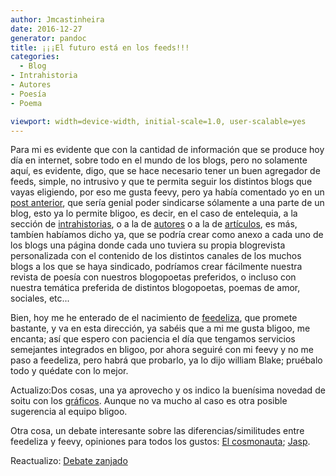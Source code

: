 ```yaml
---
author: Jmcastinheira
date: 2016-12-27
generator: pandoc
title: ¡¡¡El futuro está en los feeds!!!
categories:
  - Blog
- Intrahistoria
- Autores
- Poesía
- Poema

viewport: width=device-width, initial-scale=1.0, user-scalable=yes
---
```




Para mi es evidente que con la cantidad de información que se produce
hoy día en internet, sobre todo en el mundo de los blogs, pero no
solamente aquí, es evidente, digo, que se hace necesario tener un buen
agregador de feeds, simple, no intrusivo y que te permita seguir los
distintos blogs que vayas eligiendo, por eso me gusta feevy, pero ya
había comentado yo en un [post
anterior](http://entelequia.bligoo.com/content/view/138092/Propuestas_sobre_Bligoo.html),
que sería genial poder sindicarse sólamente a una parte de un blog, esto
ya lo permite bligoo, es decir, en el caso de entelequia, a la sección
de [intrahistorias](http://entelequia.bligoo.com/tag/intrahistoria), o a
la de [autores](http://entelequia.bligoo.com/tag/autores) o a la de
[artículos](http://entelequia.bligoo.com/tag/art%EDculo), es más,
tambíen habíamos dicho ya, que se podría crear como anexo a cada uno de
los blogs una página donde cada uno tuviera su propia blogrevista
personalizada con el contenido de los distintos canales de los muchos
blogs a los que se haya sindicado, podríamos crear fácilmente nuestra
revista de poesía con nuestros blogopoetas preferidos, o incluso con
nuestra temática preferida de distintos blogopoetas, poemas de amor,
sociales, etc...

Bien, hoy me he enterado de el nacimiento de
[feedeliza](http://bitacoras.com/widgets/feedeliza), que promete
bastante, y va en esta dirección, ya sabéis que a mi me gusta bligoo, me
encanta; así que espero con paciencia el día que tengamos servicios
semejantes integrados en bligoo, por ahora seguiré con mi feevy y no me
paso a feedeliza, pero habrá que probarlo, ya lo dijo william Blake;
pruébalo todo y quédate con lo mejor.

Actualizo:Dos cosas, una ya aprovecho y os indico la buenísima novedad
de soitu con los
[gráficos](http://www.soitu.es/soitu/2008/03/25/met/1206461193_108279.html).
Aunque no va mucho al caso es otra posible sugerencia al equipo bligoo.

Otra cosa, un debate interesante sobre las diferencias/similitudes entre
feedeliza y feevy, opiniones para todos los gustos: [El
cosmonauta](http://www.programavostok.com/blog/%c2%bffeedeliza-menudo-clon-de-feevy);
[Jasp](http://jasp.bitacoras.com/2008/03/27/feedeliza-con-bitacorascom/).

Reactualizo: [Debate zanjado](http://www.deugarte.com/sobre-feedeliza)
